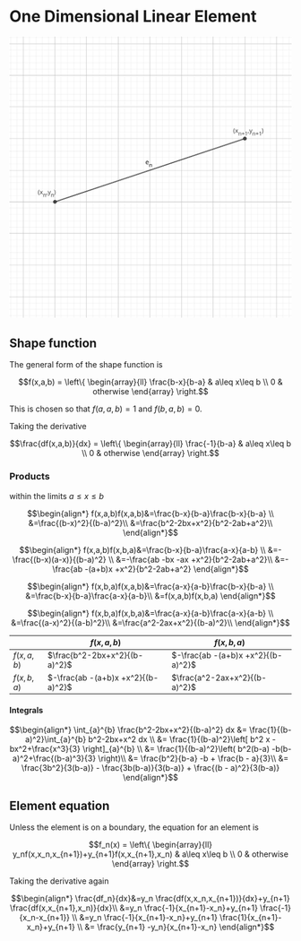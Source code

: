 # One Dimensional Linear Element

![nth element](./one-dimensional-linear-element.svg)

## Shape function

The general form of the shape function is
``` math
f(x,a,b) = \left\{
\begin{array}{ll}
      \frac{b-x}{b-a} & a\leq x\leq b \\
      0 & otherwise
\end{array} 
\right.
```

This is chosen so that $f(a,a,b)=1$ and $f(b,a,b)=0$.

Taking the derivative
``` math
\frac{df(x,a,b)}{dx} = \left\{
\begin{array}{ll}
      \frac{-1}{b-a} & a\leq x\leq b \\
      0 & otherwise
\end{array} 
\right.
```

### Products

within the limits $a\leq x\leq b$

``` math
\begin{align*}
f(x,a,b)f(x,a,b)&=\frac{b-x}{b-a}\frac{b-x}{b-a} \\
&=\frac{(b-x)^2}{(b-a)^2}\\
&=\frac{b^2-2bx+x^2}{b^2-2ab+a^2}\\
\end{align*}
```

``` math
\begin{align*}
f(x,a,b)f(x,b,a)&=\frac{b-x}{b-a}\frac{a-x}{a-b} \\
&=-\frac{(b-x)(a-x)}{(b-a)^2} \\
&=-\frac{ab -bx -ax +x^2}{b^2-2ab+a^2}\\
&=-\frac{ab -(a+b)x +x^2}{b^2-2ab+a^2}
\end{align*}
```

``` math
\begin{align*}
f(x,b,a)f(x,a,b)&=\frac{a-x}{a-b}\frac{b-x}{b-a} \\
&=\frac{b-x}{b-a}\frac{a-x}{a-b}\\
&=f(x,a,b)f(x,b,a)
\end{align*}
```

``` math
\begin{align*}
f(x,b,a)f(x,b,a)&=\frac{a-x}{a-b}\frac{a-x}{a-b} \\
&=\frac{(a-x)^2}{(a-b)^2}\\
&=\frac{a^2-2ax+x^2}{(b-a)^2}\\
\end{align*}
```

| | $f(x,a,b)$ | $f(x,b,a)$ | 
| - | - | - |
| $f(x,a,b)$ | $\frac{b^2-2bx+x^2}{(b-a)^2}$ | $-\frac{ab -(a+b)x +x^2}{(b-a)^2}$|
| $f(x,b,a)$ | $-\frac{ab -(a+b)x +x^2}{(b-a)^2}$ | $\frac{a^2-2ax+x^2}{(b-a)^2}$|

#### Integrals

``` math
\begin{align*}
\int_{a}^{b} \frac{b^2-2bx+x^2}{(b-a)^2} dx &= \frac{1}{(b-a)^2}\int_{a}^{b}  b^2-2bx+x^2 dx \\
&= \frac{1}{(b-a)^2}\left[ b^2 x -bx^2+\frac{x^3}{3} \right]_{a}^{b} \\
&= \frac{1}{(b-a)^2}\left( b^2(b-a) -b(b-a)^2+\frac{(b-a)^3}{3} \right)\\
&= \frac{b^2}{b-a} -b + \frac{b - a}{3}\\
&= \frac{3b^2}{3(b-a)} - \frac{3b(b-a)}{3(b-a)} + \frac{(b - a)^2}{3(b-a)}
\end{align*}
```

## Element equation
Unless the element is on a boundary, the equation for an element is

``` math
f_n(x) = \left\{
\begin{array}{ll}
      y_nf(x,x_n,x_{n+1})+y_{n+1}f(x,x_{n+1},x_n) & a\leq x\leq b \\
      0 & otherwise
\end{array} 
\right.
```

Taking the derivative again

``` math
\begin{align*}
\frac{df_n}{dx}&=y_n \frac{df(x,x_n,x_{n+1})}{dx}+y_{n+1} \frac{df(x,x_{n+1},x_n)}{dx}\\
&=y_n \frac{-1}{x_{n+1}-x_n}+y_{n+1} \frac{-1}{x_n-x_{n+1}} \\
&=y_n \frac{-1}{x_{n+1}-x_n}+y_{n+1} \frac{1}{x_{n+1}-x_n}+y_{n+1} \\
&= \frac{y_{n+1} -y_n}{x_{n+1}-x_n}
\end{align*}
```
